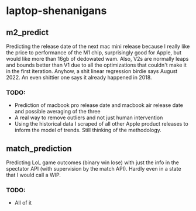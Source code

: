 # laptop-shenanigans

## m2_predict
Predicting the release date of the next mac mini release because I really like the price to performance of the M1 chip, surprisingly good for Apple, but would like more than 16gb of dedowated wam. Also, V2s are normally leaps and bounds better than V1 due to all the optimizations that couldn't make it in the first iteration. Anyhow, a shit linear regression birdie says August 2022. An even shittier one says it already happened in 2018.
### TODO:
- Prediction of macbook pro release date and macbook air release date and possible averaging of the three
- A real way to remove outliers and not just human intervention
- Using the historical data I scraped of all other Apple product releases to inform the model of trends. Still thinking of the methodology.

## match_prediction
Predicting LoL game outcomes (binary win lose) with just the info in the spectator API (with supervision by the match API). Hardly even in a state that I would call a WIP.
### TODO:
- All of it
